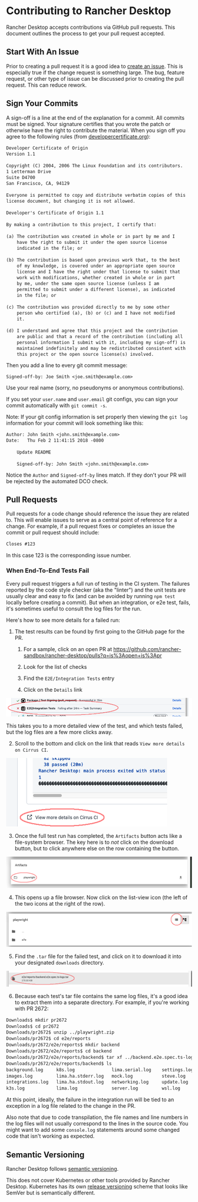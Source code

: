 # Contributing to Rancher Desktop

Rancher Desktop accepts contributions via GitHub pull requests.
This document outlines the process to get your pull request accepted.

## Start With An Issue

Prior to creating a pull request it is a good idea to [create an issue].
This is especially true if the change request is something large.
The bug, feature request, or other type of issue can be discussed prior to
creating the pull request. This can reduce rework.

[create an issue]: https://github.com/rancher-sandbox/rancher-desktop/issues/new

## Sign Your Commits

A sign-off is a line at the end of the explanation for a commit.
All commits must be signed. Your signature certifies that you wrote the patch
or otherwise have the right to contribute the material. When you sign off you
agree to the following rules
(from [developercertificate.org](https://developercertificate.org/)):

```
Developer Certificate of Origin
Version 1.1

Copyright (C) 2004, 2006 The Linux Foundation and its contributors.
1 Letterman Drive
Suite D4700
San Francisco, CA, 94129

Everyone is permitted to copy and distribute verbatim copies of this
license document, but changing it is not allowed.

Developer's Certificate of Origin 1.1

By making a contribution to this project, I certify that:

(a) The contribution was created in whole or in part by me and I
    have the right to submit it under the open source license
    indicated in the file; or

(b) The contribution is based upon previous work that, to the best
    of my knowledge, is covered under an appropriate open source
    license and I have the right under that license to submit that
    work with modifications, whether created in whole or in part
    by me, under the same open source license (unless I am
    permitted to submit under a different license), as indicated
    in the file; or

(c) The contribution was provided directly to me by some other
    person who certified (a), (b) or (c) and I have not modified
    it.

(d) I understand and agree that this project and the contribution
    are public and that a record of the contribution (including all
    personal information I submit with it, including my sign-off) is
    maintained indefinitely and may be redistributed consistent with
    this project or the open source license(s) involved.
```

Then you add a line to every git commit message:

    Signed-off-by: Joe Smith <joe.smith@example.com>

Use your real name (sorry, no pseudonyms or anonymous contributions).

If you set your `user.name` and `user.email` git configs, you can sign your
commit automatically with `git commit -s`.

Note: If your git config information is set properly then viewing the `git log`
information for your commit will look something like this:

```
Author: John Smith <john.smith@example.com>
Date:   Thu Feb 2 11:41:15 2018 -0800

    Update README

    Signed-off-by: John Smith <john.smith@example.com>
```

Notice the `Author` and `Signed-off-by` lines match. If they don't your PR will
be rejected by the automated DCO check.

## Pull Requests

Pull requests for a code change should reference the issue they are related to.
This will enable issues to serve as a central point of reference for a change.
For example, if a pull request fixes or completes an issue the commit or
pull request should include:

```md
Closes #123
```

In this case 123 is the corresponding issue number.

### When End-To-End Tests Fail

Every pull request triggers a full run of testing in the CI system.
The failures reported by the code style checker (aka the "linter") and the unit tests are usually
clear and easy to fix (and can be avoided by running `npm test` locally before creating a commit).
But when an integration, or e2e test, fails, it's sometimes useful to consult the log files
for the run.

Here's how to see more details for a failed run:

1. The test results can be found by first going to the GitHub page for the PR.

   1. For a sample, click on an open PR at https://github.com/rancher-sandbox/rancher-desktop/pulls?q=is%3Aopen+is%3Apr

   2. Look for the list of checks

   3. Find the `E2E/Integration Tests` entry

   4. Click on the `Details` link

![Failing E2E tests link](./docs/assets/images/cilogs/screenshot01.png)

This takes you to a more detailed view of the test, and which tests failed, but the log files are a few more clicks away.

2. Scroll to the bottom and click on the link that reads `View more details on Cirrus CI`.

![Link to Cirrus CI](./docs/assets/images/cilogs/screenshot02.png)

3. Once the full test run has completed, the `Artifacts` button acts like a file-system browser.
   The key here is to *not* click on the download button, but to click anywhere else on the row containing the button.

![artifacts expansion button](./docs/assets/images/cilogs/screenshot03.png)

4. This opens up a file browser. Now click on the list-view icon (the left of the two icons at the right of the row).

![list-view button](./docs/assets/images/cilogs/screenshot04.png)

5. Find the `.tar` file for the failed test, and click on it to download it into your designated `downloads` directory.

![tar-file link](./docs/assets/images/cilogs/screenshot05.png)

6. Because each test's tar file contains the same log files, it's a good idea to extract them into a separate
directory. For example, if you're working with PR 2672:

```bash
Downloads$ mkdir pr2672
Downloads$ cd pr2672
Downloads/pr2672$ unzip ../playwright.zip
Downloads/pr2672$ cd e2e/reports
Downloads/pr2672/e2e/reports$ mkdir backend
Downloads/pr2672/e2e/reports$ cd backend
Downloads/pr2672/e2e/reports/backend$ tar xf ../backend.e2e.spec.ts-logs.tar
Downloads/pr2672/e2e/reports/backend$ ls
background.log     k8s.log              lima.serial.log    settings.log
images.log         lima.ha.stderr.log   mock.log           steve.log
integrations.log   lima.ha.stdout.log   networking.log     update.log
k3s.log            lima.log             server.log         wsl.log
```

At this point, ideally,
the failure in the integration run will be tied to an exception in a log file related to the change in the PR.

Also note that due to code transpilation,
the file names and line numbers in the log files will not usually correspond to the lines in the source code.
You might want to add some `console.log` statements around some changed code that isn't working as expected.

## Semantic Versioning

Rancher Desktop follows [semantic versioning](https://semver.org/).

This does not cover Kubernetes or other tools provided by Rancher Desktop.
Kubernetes has its own [release versioning](https://github.com/kubernetes/community/blob/master/contributors/design-proposals/release/versioning.md#kubernetes-release-versioning)
scheme that looks like SemVer but is semantically different.
